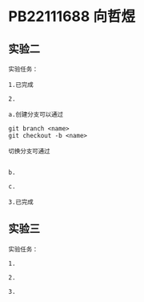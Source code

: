 # PB22111688 向哲煜

## 实验二

    实验任务：

    1.已完成

    2.

    a.创建分支可以通过

```git
git branch <name>
git checkout -b <name> 
```

    切换分支可通过


    b.

    c.

    3.已完成

## 实验三

    实验任务：

    1.

    2.

    3.
